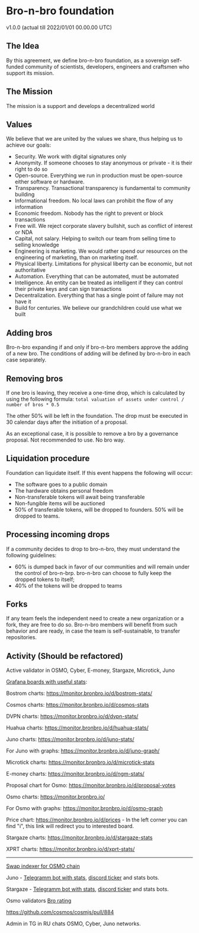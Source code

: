 # Bro-n-bro foundation

v1.0.0 (actual till 2022/01/01 00.00.00 UTC)

## The Idea

By this agreement, we define bro-n-bro foundation, as a sovereign self-funded community of scientists, developers, engineers and craftsmen who support its mission.

## The Mission

The mission is a support and develops a decentralized world

## Values

We believe that we are united by the values we share, thus helping us to achieve our goals:

- Security. We work with digital signatures only
- Anonymity. If someone chooses to stay anonymous or private - it is their right to do so
- Open-source. Everything we run in production must be open-source either software or hardware.
- Transparency. Transactional transparency is fundamental to community building
- Informational freedom. No local laws can prohibit the flow of any information
- Economic freedom. Nobody has the right to prevent or block transactions
- Free will. We reject corporate slavery bullshit, such as conflict of interest or NDA
- Capital, not salary. Helping to switch our team from selling time to selling knowledge
- Engineering is marketing. We would rather spend our resources on the engineering of marketing, than on marketing itself.
- Physical liberty. Limitations for physical liberty can be economic, but not authoritative
- Automation. Everything that can be automated, must be automated
- Intelligence. An entity can be treated as intelligent if they can control their private keys and can sign transactions
- Decentralization. Everything that has a single point of failure may not have it
- Build for centuries. We believe our grandchildren could use what we built

## Adding bros

Bro-n-bro expanding if and only if bro-n-bro members approve the adding of a new bro. The conditions of adding will be defined by bro-n-bro in each case separately.

## Removing bros

If one bro is leaving, they receive a one-time drop, which is calculated by using the following formula:
`total valuation of assets under control / number of bros * 0.5`

The other 50% will be left in the foundation.
The drop must be executed in 30 calendar days after the initiation of a proposal.

As an exceptional case, it is possible to remove a bro by a governance proposal. Not recommended to use. No bro way.

## Liquidation procedure

Foundation can liquidate itself. If this event happens the following will occur:

- The software goes to a public domain
- The hardware obtains personal freedom
- Non-transferable tokens will await being transferable
- Non-fungible items will be auctioned
- 50% of transferable tokens, will be dropped to founders. 50% will be dropped to teams.

## Processing incoming drops

If a community decides to drop to bro-n-bro, they must understand the following guidelines:

- 60% is dumped back in favor of our communities and will remain under the control of bro-n-brp. bro-n-bro can choose to fully keep the dropped tokens to itself;
- 40% of the tokens will be dropped to teams

## Forks

If any team feels the independent need to create a new organization or a fork, they are free to do so. Bro-n-bro members will benefit from such behavior and are ready, in case the team is self-sustainable, to transfer repositories.

## Activity (Should be refactored)

Active validator in OSMO, Cyber, E-money, Stargaze, Microtick, Juno

[Grafana boards with useful stats](https://github.com/bro-n-bro/prometheus_exporter):

Bostrom charts: https://monitor.bronbro.io/d/bostrom-stats/

Cosmos charts: https://monitor.bronbro.io/d/cosmos-stats

DVPN charts: https://monitor.bronbro.io/d/dvpn-stats/

Huahua charts: https://monitor.bronbro.io/d/huahua-stats/

Juno charts: https://monitor.bronbro.io/d/juno-stats/

For Juno with graphs: https://monitor.bronbro.io/d/juno-graph/

Microtick charts: https://monitor.bronbro.io/d/microtick-stats

E-money charts: https://monitor.bronbro.io/d/ngm-stats/

Proposal chart for Osmo: https://monitor.bronbro.io/d/proposal-votes

Osmo charts: https://monitor.bronbro.io/

For Osmo with graphs: https://monitor.bronbro.io/d/osmo-graph

Price chart: https://monitor.bronbro.io/d/prices - In the left corner you can find "i", this link will redirect you to interested board.

Stargaze charts: https://monitor.bronbro.io/d/stargaze-stats

XPRT charts: https://monitor.bronbro.io/d/xprt-stats/

---------------------------------------------------

[Swap indexer for OSMO chain](https://github.com/bro-n-bro/osjuno)

Juno - [Telegramm bot with stats](https://github.com/bro-n-bro/tg-price-bot), [discord ticker](https://github.com/bro-n-bro/discrod_bot) and stats bots.

Stargaze - [Telegramm bot with stats](https://github.com/bro-n-bro/tg-price-bot), [discord ticker](https://github.com/bro-n-bro/discrod_bot) and stats bots.

Osmo validators [Bro rating](https://github.com/bro-n-bro/bro_rating)

https://github.com/cosmos/cosmjs/pull/884

Admin in TG in RU chats OSMO, Cyber, Juno networks.
